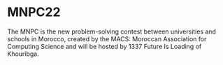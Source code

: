 # MNPC22
The MNPC is the new problem-solving contest between universities and schools in Morocco, created by the MACS: Moroccan Association for Computing Science and will be hosted by 1337 Future Is Loading of Khouribga.
